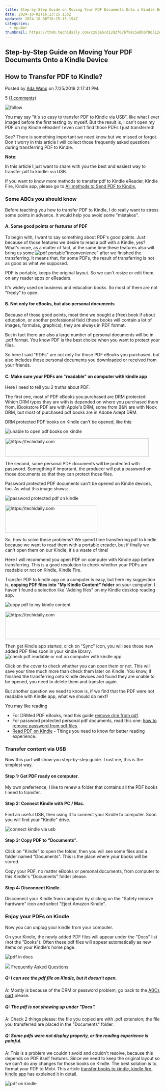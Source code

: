 ```yaml
---
title: Step-by-Step Guide on Moving Your PDF Documents Onto a Kindle Device
date: 2024-10-02T16:23:15.135Z
updated: 2024-10-08T16:15:15.194Z
categories:
  - epubor
thumbnail: https://thmb.techidaily.com/c283e5cd1292f67bf9915abb6f80512d4b71e72814dc3723834abc073685ea0d.jpg
---
```


## Step-by-Step Guide on Moving Your PDF Documents Onto a Kindle Device

## How to Transfer PDF to Kindle?

Posted by [Ada Wang](https://plus.google.com/+AdaWang/posts) on 7/25/2019 2:17:41 PM.

5 [(1 comments)](http://www.epubor.com/#comment-area) 

![follow](http://www.epubor.com/images/follow.png)

You may say "it's so easy to transfer PDF to Kindle via USB", like what I ever imaged before the first testing by myself. But the result is, I can't open my PDF on my Kindle eReader! I even can't find those PDFs I just transferred!

See? There is something important we need know but we missed or forgot. Don't worry in this article I will collect those frequently asked questions during transferring PDF to Kindle.

**Note:**

In this article I just want to share with you the best and easiest way to transfer pdf to kindle: via USB. 

If you want to know more methods to transfer pdf to Kindle eReader, Kindle Fire, Kindle app, please go to [All methods to Send PDF to Kindle.](https://tools.techidaily.com/epubor/products/)

### Some ABCs you should know

Before teaching you how to transfer PDF to Kindle, I do really want to stress some points in advance. It would help you avoid some "mistakes".

#### A. Some good points or features of PDF 

To begin with, I want to say something about PDF's good points. Just because of those features we desire to read a pdf with a Kindle, yes? What's more, as a matter of fact, at the same time these features also will bring us some ![pdf portable](http://www.epubor.com/images/uppic/pdf-portable.png)"inconvenience" after we finished the transferring. It means that, for some PDFs, the result of transferring is not as good as what we supposed. 

PDF is portable, keeps the original layout. So we can't resize or edit them, on any reader apps or eReaders.

It's widely used on business and education books. So most of them are not "freely" to open.

#### B. Not only for eBooks, but also personal documents

Because of those good points, most time we bought a (free) book if about education, or another professional field (these books will contain a lot of images, formulas, graphics), they are always in PDF format.

But in fact there are also a large number of personal documents will be in .pdf format. You know PDF is the best choice when you want to protect your files.

So here I said "PDFs" are not only for those PDF eBooks you purchased, but also includes those personal documents you downloaded or received from your friends.

#### C. Make sure your PDFs are "readable" on computer with kindle app

Here I need to tell you 2 truths about PDF.

The first one, most of PDF eBooks you purchased are DRM protected. Which DRM types they are with is depended on where you purchased them from. iBookstore PDF are with Apple's DRM, some from B&N are with Nook DRM, but most of purchased pdf books are in Adobe Adept DRM. 

DRM protected PDF books on Kindle can't be opened, like this:

![unable to open pdf books on kindle](http://www.epubor.com/images/uppic/unable-to-open-pdf-books-on-kindle.png)

<!-- affiliate ads begin -->
<a href="https://aligracehair.sjv.io/c/5597632/2135374/19272" target="_top" id="2135374">
  <img src="//a.impactradius-go.com/display-ad/19272-2135374" border="0" alt="https://techidaily.com" width="468" height="60"/>
</a>
<img height="0" width="0" src="https://aligracehair.sjv.io/i/5597632/2135374/19272" style="position:absolute;visibility:hidden;" border="0" />
<!-- affiliate ads end -->

The second, some personal PDF documents will be protected with password. Somegthing if important, the producer will put a password on those documents so that they can protect those files.

Password protected PDF documents can't be opened on Kindle devices, too. As what this image shows:

![password protected pdf on kindle](http://www.epubor.com/images/uppic/password-protected-pdf-on-kindle.png)

<!-- affiliate ads begin -->
<a href="https://aligracehair.sjv.io/c/5597632/1880940/19272" target="_top" id="1880940">
  <img src="//a.impactradius-go.com/display-ad/19272-1880940" border="0" alt="https://techidaily.com" width="300" height="90"/>
</a>
<img height="0" width="0" src="https://aligracehair.sjv.io/i/5597632/1880940/19272" style="position:absolute;visibility:hidden;" border="0" />
<!-- affiliate ads end -->

So, how to solve these problems? We spend time transferring pdf to kindle because we want to read them with a portable ereader, but if finally we can't open them on our Kindle, it's a waste of time!

Here I will recommend you open PDF on computer with Kindle app before transferring. This is a good resolution to check whether your PDFs are readable or not on Kindle, Kindle Fire.

Transfer PDF to kindle app on a computer is easy, but here my suggestion is, **copying PDF files into "My Kindle Content" folder** on your computer. I haven't found a selection like "Adding files" on my Kindle desktop reading app.

![copy pdf to my kindle content](http://www.epubor.com/images/uppic/copy-pdf-to-kindle-computer.png)

<!-- affiliate ads begin -->
<a href="https://aligracehair.sjv.io/c/5597632/1915810/19272" target="_top" id="1915810">
  <img src="//a.impactradius-go.com/display-ad/19272-1915810" border="0" alt="https://techidaily.com" width="728" height="90"/>
</a>
<img height="0" width="0" src="https://aligracehair.sjv.io/i/5597632/1915810/19272" style="position:absolute;visibility:hidden;" border="0" />
<!-- affiliate ads end -->

Then get Kindle app started, click on "Sync" icon, you will see those new added PDF files soon in your kindle library.![check pdf readable or not on computer with kindle app](http://www.epubor.com/images/uppic/check-pdf-readalbe-or-not.png)

Click on the cover to check whether you can open them or not. This will save your time much more than check them later on Kindle. You know, if finished the transferring onto Kindle devices and found they are unable to be opened, you need to delete them and transfer again.

But another question we need to know is, if we find that the PDF were not readable with Kindle app, what we should do next?

You may like reading

* For DRMed PDF eBooks, read this guide [remove drm from pdf](https://tools.techidaily.com/epubor/products/).
* For password protected personal pdf documents, read this one: [how to remove password from pdf files](https://tools.techidaily.com/epubor/products/).
* [Read PDF on Kindle](https://tools.techidaily.com/epubor/products/) \- Things you need to know for better reading experience.

### Transfer content via USB

Now this part will show you step-by-step guide. Trust me, this is the simplest way.

#### Step 1: Get PDF ready on computer.

My own preferrence, I like to renew a folder that contains all the PDF books I need to transfer. 

#### Step 2: Connect Kindle with PC / Mac.

Find an useful USB, then using it to connect your Kindle to computer. Soon you will find your "Kindle" drive.

![connect kindle via usb](http://www.epubor.com/images/uppic/connect-kindle-via-usb.JPG)

#### Step 3: Copy PDF to "Documents".

Click on "Kindle" to open the folder, then you will see some files and a folder named "Documents". This is the place where your books will be stored.

Copy your PDF, no matter eBooks or personal documents, from computer to this Kindle's "Documents" folder please.

#### Step 4: Disconnect Kindle.

Disconnect your Kindle from computer by clicking on the "Safety remove hardware" icon and select "Eject Amazon Kindle". 

### Enjoy your PDFs on Kindle

Now you can unplug your kindle from your computer.

On your Kindle, the newly added PDF files will appear under the "Docs" list (not the "Books"). Often these pdf files will appear automatically as new items on your Kindle's home page.

![pdf in docs](http://www.epubor.com/images/uppic/pdf-in-docs.png)

![](http://www.epubor.com/images/faq.png) Frequently Asked Questions

##### Q: I can see the pdf file on Kindle, but it doesn't open.

A: Mostly is because of the DRM or password problem, go back to the [ABCs part](https://tools.techidaily.com/epubor/products/) please.

##### Q: The pdf is not showing up under "Docs".

A: Check 2 things please: the file you copied are with .pdf extension; the file you transferred are placed in the "Documents" folder.

##### Q: Some pdfs were not display properly, or the reading experience is painful.

A: This is a problem we couldn't avoid and couldn't resolve, because this depends on PDF itself features. Since we need to keep the original layout so we can't do any changes for those books on Kindle. The best solution is to, format your PDF to Mobi. This article [transfer books to kindle, kindle fire, kindle app](https://tools.techidaily.com/epubor/transfer/) has explained it in detail.

![pdf on kindle](http://www.epubor.com/images/uppic/pdf-on-kindle.JPG)

<!-- affiliate ads begin -->
<span id="2135471">
					<video width="864" height="1536" style="cursor:pointer"
           poster="//a.impactradius-go.com/display-clicktoplayimage/2135471.png"
           onclick="if(!this.playClicked){this.play();this.setAttribute('controls',true);this.playClicked=true;}">
	   <source src="//a.impactradius-go.com/display-ad/18498-2135471">
	   <img src="//a.impactradius-go.com/display-clicktoplayimage/2135471.png" style="border: none; height: 100%; width: 100%; object-fit: contain">
	</video>
	<div style="width:540px;text-align:center"><a href="javascript:window.open(decodeURIComponent('https%3A%2F%2Funicoeye.pxf.io%2Fc%2F5597632%2F2135471%2F18498'), '_blank');void(0);">Click here</a></div>
</span>
<img height="0" width="0" src="https://imp.pxf.io/i/5597632/2135471/18498" style="position:absolute;visibility:hidden;" border="0" />
<!-- affiliate ads end -->

![author](https://www.epubor.com/images/uppic/1-22-2013 12-03-06 AM.png)

<!-- affiliate ads begin -->
<a href="https://zebaoaffiliateprogram.pxf.io/c/5597632/2137973/21526" target="_top" id="2137973">
  <img src="//a.impactradius-go.com/display-ad/21526-2137973" border="0" alt="https://techidaily.com" width="728" height="90"/>
</a>
<img height="0" width="0" src="https://zebaoaffiliateprogram.pxf.io/i/5597632/2137973/21526" style="position:absolute;visibility:hidden;" border="0" />
<!-- affiliate ads end -->

[Ada Wang](https://plus.google.com/+AdaWang/posts) works for Epubor and writes articles for a collection of blogs such as ebookconverter.blogspot.com.

SHARING IS GREAT!

[Tweet](https://twitter.com/share) 

[SAVE PAGE AS PDF](https://tools.techidaily.com/epubor/transfer/) 

1 Comments

[reply](https://tools.techidaily.com/epubor/products/) 

[reply](https://tools.techidaily.com/epubor/products/) 

Lloyd

[Re:How to Transfer PDF to Kindle](https://tools.techidaily.com/epubor/products/)

08/27/2016 18:24:27

On the Kindle 7, 2014, you will not find your pdfs under "On Device" (see image under heading "Enjoy your PDFs on Kindle") but instead, in the same screen area, your PDFs are under "Downloaded" (in the "My Library" menu). You might be forgiven for thinking it should be under "All", but we are talking about committee written software here....

[reply](https://tools.techidaily.com/epubor/products/) 

Leave a comment

| Rating |  |
| ------ |  |

| YourName | \*  1 to 50 chars |
| -------- | ----------------- |

| email | Internet Email |
| ----- | -------------- |

| Comments | UBB Editor |
| -------- | ---------- |

<ins class="adsbygoogle"
     style="display:block"
     data-ad-format="autorelaxed"
     data-ad-client="ca-pub-7571918770474297"
     data-ad-slot="1223367746"></ins>

<ins class="adsbygoogle"
     style="display:block"
     data-ad-client="ca-pub-7571918770474297"
     data-ad-slot="8358498916"
     data-ad-format="auto"
     data-full-width-responsive="true"></ins>

<span class="atpl-alsoreadstyle">Also read:</span>
<div><ul>
<li><a href="https://article-helps.techidaily.com/new-discover-the-best-online-ringtone-stores-for-pixels/"><u>[New] Discover the Best Online Ringtone Stores for Pixels</u></a></li>
<li><a href="https://remote-screen-capture.techidaily.com/new-in-2024-your-guide-to-cost-free-android-screenshots/"><u>[New] In 2024, Your Guide to Cost-Free Android Screenshots</u></a></li>
<li><a href="https://youtube-tips.techidaily.com/ed-perfect-asmr-recording-top-mic-choices-unveiled/"><u>[Updated] Perfect ASMR Recording Top Mic Choices Unveiled</u></a></li>
<li><a href="https://some-approaches.techidaily.com/updated-swapping-streams-saving-songs-cross-service-shuffling/"><u>[Updated] Swapping Streams, Saving Songs Cross-Service Shuffling</u></a></li>
<li><a href="https://solve-howtos.techidaily.com/1726227960967-rw2jpg-movavi/"><u>移動顯示無限制的RW2到JPG圖片 - 利用Movavi自由轉換器</u></a></li>
<li><a href="https://solve-howtos.techidaily.com/can-you-find-chinese-language-audiobooks-on-audible/"><u>Can You Find Chinese Language Audiobooks on Audible?</u></a></li>
<li><a href="https://solve-howtos.techidaily.com/complete-companion-to-standaard-fotomaten-the-ultimate-guide-by-movavi/"><u>Complete Companion to Standaard Fotomaten: The Ultimate Guide by Movavi</u></a></li>
<li><a href="https://solve-howtos.techidaily.com/convert-audio-file-from-aac-to-flac-for-free-on-the-web-with-fastvideoeditingcom/"><u>Convert Audio File From AAC to FLAC for Free on the Web with FastVideoEditing.com</u></a></li>
<li><a href="https://solve-howtos.techidaily.com/dicas-para-criar-aulas-digitais-ativas-e-envolventes-com-movavi/"><u>Dicas Para Criar Aulas Digitais Ativas E Envolventes Com Movavi</u></a></li>
<li><a href="https://buynow-reviews.techidaily.com/in-depth-review-flexispots-modern-class-act-theodore-standing-desk-for-chic-offices/"><u>In-Depth Review: Flexispot's Modern Class Act - Theodore Standing Desk for Chic Offices</u></a></li>
<li><a href="https://solve-howtos.techidaily.com/movavis-simplified-video-converter-livre-on-line-formatos-aberto-qt-and-wmv-incorporados/"><u>Movavi's Simplified Video Converter - Livre On-Line, Formatos Aberto QT & WMV Incorporados</u></a></li>
<li><a href="https://location-social.techidaily.com/proven-ways-in-how-to-hide-location-on-life360-for-apple-iphone-11-drfone-by-drfone-virtual-ios/"><u>Proven Ways in How To Hide Location on Life360 For Apple iPhone 11 | Dr.fone</u></a></li>
<li><a href="https://fix-guide.techidaily.com/reasons-for-infinix-hot-40-stuck-on-boot-screen-and-ways-to-fix-them-drfone-by-drfone-fix-android-problems-fix-android-problems/"><u>Reasons for Infinix Hot 40 Stuck on Boot Screen and Ways To Fix Them | Dr.fone</u></a></li>
<li><a href="https://tech-haven.techidaily.com/the-bottom-line-on-chatgpt-clones-top-6-plugins-youll-regret-using/"><u>The Bottom Line on ChatGPT Clones: Top 6 Plugins You'll Regret Using</u></a></li>
<li><a href="https://solve-howtos.techidaily.com/top-avi-file-merger-tool-discover-movavis-reliable-video-joining-solution/"><u>Top AVI File Merger Tool: Discover Movavi's Reliable Video Joining Solution</u></a></li>
<li><a href="https://hardware-updates.techidaily.com/unleashing-power-amds-new-epyc-milan-x-series-surpasses-limits-with-a-whopping-128-cores-enhanced-by-16-gb-l3-cache-and-boosted-to-an-impressive-48-ghz/"><u>Unleashing Power: AMD's New EPYC Milan-X Series Surpasses Limits with a Whopping 128 Cores, Enhanced by 1.6 GB L3 Cache and Boosted to an Impressive 4.8 GHz</u></a></li>
<li><a href="https://solve-howtos.techidaily.com/unlocking-pdf-ebooks-expert-tips-for-disabling-adobes-digital-rights-management/"><u>Unlocking PDF eBooks: Expert Tips for Disabling Adobe's Digital Rights Management</u></a></li>
</ul></div>

